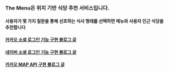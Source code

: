 ### The Menu은 위치 기반 식당 추천 서비스입니다.
#### 사용자가 몇 가지 질문을 통해 선호하는 식사 형태를 선택하면 메뉴와 사용자 인근 식당을 추천합니다

#### [카카오 소셜 로그인 기능 구현 블로그 글](https://sangkwon2406.tistory.com/115)
#### [네이버 소셜 로그인 기능 구현 블로그 글](https://sangkwon2406.tistory.com/116)
#### [카카오 MAP API 구현 블로그 글](https://sangkwon2406.tistory.com/117)
